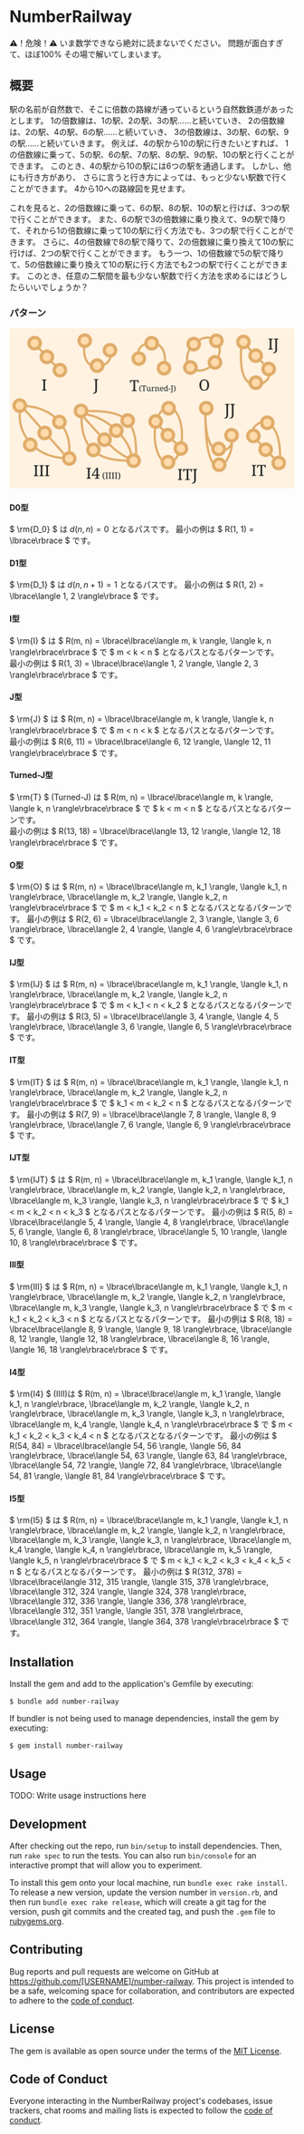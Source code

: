 # NumberRailway

⚠️！危険！⚠️
いま数学できなら絶対に読まないでください。
問題が面白すぎて、ほぼ100%
その場で解いてしまいます。

## 概要

駅の名前が自然数で、そこに倍数の路線が通っているという自然数鉄道があったとします。
1の倍数線は、1の駅、2の駅、3の駅……と続いていき、
2の倍数線は、2の駅、4の駅、6の駅……と続いていき、
3の倍数線は、3の駅、6の駅、9の駅……と続いていきます。
例えば、4の駅から10の駅に行きたいとすれば、
1の倍数線に乗って、5の駅、6の駅、7の駅、8の駅、9の駅、10の駅と行くことができます。
このとき、4の駅から10の駅には6つの駅を通過します。
しかし、他にも行き方があり、
さらに言うと行き方によっては、もっと少ない駅数で行くことができます。
4から10への路線図を見せます。

これを見ると、2の倍数線に乗って、6の駅、8の駅、10の駅と行けば、3つの駅で行くことができます。
また、6の駅で3の倍数線に乗り換えて、9の駅で降りて、それから1の倍数線に乗って10の駅に行く方法でも、3つの駅で行くことができます。
さらに、4の倍数線で8の駅で降りて、2の倍数線に乗り換えて10の駅に行けば、2つの駅で行くことができます。
もう一つ、1の倍数線で5の駅で降りて、5の倍数線に乗り換えて10の駅に行く方法でも2つの駅で行くことができます。
このとき、任意の二駅間を最も少ない駅数で行く方法を求めるにはどうしたらいいでしょうか？

### パターン

![](./images/svgs/types.svg)

#### D0型

$ \rm{D_0} $ は $d(n, n) = 0$ となるパスです。
最小の例は $ R(1, 1) = \lbrace\rbrace $ です。

#### D1型

$ \rm{D_1} $ は $d(n, n + 1) = 1$ となるパスです。
最小の例は $ R(1, 2) = \lbrace\langle 1, 2 \rangle\rbrace $ です。

#### I型

$ \rm{I} $ は $ R(m, n) = \lbrace\lbrace\langle m, k \rangle, \langle k, n \rangle\rbrace\rbrace $ で $ m < k < n $ となるパスとなるパターンです。  
最小の例は $ R(1, 3) = \lbrace\lbrace\langle 1, 2 \rangle, \langle 2, 3 \rangle\rbrace\rbrace $ です。

#### J型

$ \rm{J} $ は $ R(m, n) = \lbrace\lbrace\langle m, k \rangle, \langle k, n \rangle\rbrace\rbrace $ で $ m < n < k $ となるパスとなるパターンです。  
最小の例は $ R(6, 11) = \lbrace\lbrace\langle 6, 12 \rangle, \langle 12, 11 \rangle\rbrace\rbrace $ です。

#### Turned-J型

$ \rm{T} $ (Turned-J) は $ R(m, n) = \lbrace\lbrace\langle m, k \rangle, \langle k, n \rangle\rbrace\rbrace $ で $ k < m < n $ となるパスとなるパターンです。  
最小の例は $ R(13, 18) = \lbrace\lbrace\langle 13, 12 \rangle, \langle 12, 18 \rangle\rbrace\rbrace $ です。

#### O型

$ \rm{O} $ は $ R(m, n) = \lbrace\lbrace\langle m, k_1 \rangle, \langle k_1, n \rangle\rbrace, \lbrace\langle m, k_2 \rangle, \langle k_2, n \rangle\rbrace\rbrace $ で $ m < k_1 < k_2 < n $ となるパスとなるパターンです。
最小の例は $ R(2, 6) = \lbrace\lbrace\langle 2, 3 \rangle, \langle 3, 6 \rangle\rbrace, \lbrace\langle 2, 4 \rangle, \langle 4, 6 \rangle\rbrace\rbrace $ です。

#### IJ型

$ \rm{IJ} $ は $ R(m, n) = \lbrace\lbrace\langle m, k_1 \rangle, \langle k_1, n \rangle\rbrace, \lbrace\langle m, k_2 \rangle, \langle k_2, n \rangle\rbrace\rbrace $ で $ m < k_1 < n < k_2 $ となるパスとなるパターンです。
最小の例は $ R(3, 5) = \lbrace\lbrace\langle 3, 4 \rangle, \langle 4, 5 \rangle\rbrace, \lbrace\langle 3, 6 \rangle, \langle 6, 5 \rangle\rbrace\rbrace $ です。

#### IT型

$ \rm{IT} $ は $ R(m, n) = \lbrace\lbrace\langle m, k_1 \rangle, \langle k_1, n \rangle\rbrace, \lbrace\langle m, k_2 \rangle, \langle k_2, n \rangle\rbrace\rbrace $ で $ k_1 < m < k_2 < n $ となるパスとなるパターンです。
最小の例は $ R(7, 9) = \lbrace\lbrace\langle 7, 8 \rangle, \langle 8, 9 \rangle\rbrace, \lbrace\langle 7, 6 \rangle, \langle 6, 9 \rangle\rbrace\rbrace $ です。

#### IJT型

$ \rm{IJT} $ は $ R(m, n) = \lbrace\lbrace\langle m, k_1 \rangle, \langle k_1, n \rangle\rbrace, \lbrace\langle m, k_2 \rangle, \langle k_2, n \rangle\rbrace, \lbrace\langle m, k_3 \rangle, \langle k_3, n \rangle\rbrace\rbrace $ で $ k_1 < m < k_2 < n < k_3 $ となるパスとなるパターンです。
最小の例は $ R(5, 8) = \lbrace\lbrace\langle 5, 4 \rangle, \langle 4, 8 \rangle\rbrace, \lbrace\langle 5, 6 \rangle, \langle 6, 8 \rangle\rbrace, \lbrace\langle 5, 10 \rangle, \langle 10, 8 \rangle\rbrace\rbrace $ です。

#### III型

$ \rm{III} $ は $ R(m, n) = \lbrace\lbrace\langle m, k_1 \rangle, \langle k_1, n \rangle\rbrace, \lbrace\langle m, k_2 \rangle, \langle k_2, n \rangle\rbrace, \lbrace\langle m, k_3 \rangle, \langle k_3, n \rangle\rbrace\rbrace $ で $ m < k_1 < k_2 < k_3 < n $ となるパスとなるパターンです。
最小の例は $ R(8, 18) = \lbrace\lbrace\langle 8, 9 \rangle, \langle 9, 18 \rangle\rbrace, \lbrace\langle 8, 12 \rangle, \langle 12, 18 \rangle\rbrace, \lbrace\langle 8, 16 \rangle, \langle 16, 18 \rangle\rbrace\rbrace $ です。

#### I4型

$ \rm{I4} $ (IIII)は $ R(m, n) = \lbrace\lbrace\langle m, k_1 \rangle, \langle k_1, n \rangle\rbrace, \lbrace\langle m, k_2 \rangle, \langle k_2, n \rangle\rbrace, \lbrace\langle m, k_3 \rangle, \langle k_3, n \rangle\rbrace, \lbrace\langle m, k_4 \rangle, \langle k_4, n \rangle\rbrace\rbrace $ で $ m < k_1 < k_2 < k_3 < k_4 < n $ となるパスとなるパターンです。
最小の例は $ R(54, 84) = \lbrace\lbrace\langle 54, 56 \rangle, \langle 56, 84 \rangle\rbrace, \lbrace\langle 54, 63 \rangle, \langle 63, 84 \rangle\rbrace, \lbrace\langle 54, 72 \rangle, \langle 72, 84 \rangle\rbrace, \lbrace\langle 54, 81 \rangle, \langle 81, 84 \rangle\rbrace\rbrace $ です。

#### I5型

$ \rm{I5} $ は $ R(m, n) = \lbrace\lbrace\langle m, k_1 \rangle, \langle k_1, n \rangle\rbrace, \lbrace\langle m, k_2 \rangle, \langle k_2, n \rangle\rbrace, \lbrace\langle m, k_3 \rangle, \langle k_3, n \rangle\rbrace, \lbrace\langle m, k_4 \rangle, \langle k_4, n \rangle\rbrace, \lbrace\langle m, k_5 \rangle, \langle k_5, n \rangle\rbrace\rbrace $ で $ m < k_1 < k_2 < k_3 < k_4 < k_5 < n $ となるパスとなるパターンです。
最小の例は $ R(312, 378) = \lbrace\lbrace\langle 312, 315 \rangle, \langle 315, 378 \rangle\rbrace, \lbrace\langle 312, 324 \rangle, \langle 324, 378 \rangle\rbrace, \lbrace\langle 312, 336 \rangle, \langle 336, 378 \rangle\rbrace, \lbrace\langle 312, 351 \rangle, \langle 351, 378 \rangle\rbrace, \lbrace\langle 312, 364 \rangle, \langle 364, 378 \rangle\rbrace\rbrace $ です。

## Installation

Install the gem and add to the application's Gemfile by executing:

    $ bundle add number-railway

If bundler is not being used to manage dependencies, install the gem by executing:

    $ gem install number-railway

## Usage

TODO: Write usage instructions here

## Development

After checking out the repo, run `bin/setup` to install dependencies. Then, run `rake spec` to run the tests. You can also run `bin/console` for an interactive prompt that will allow you to experiment.

To install this gem onto your local machine, run `bundle exec rake install`. To release a new version, update the version number in `version.rb`, and then run `bundle exec rake release`, which will create a git tag for the version, push git commits and the created tag, and push the `.gem` file to [rubygems.org](https://rubygems.org).

## Contributing

Bug reports and pull requests are welcome on GitHub at https://github.com/[USERNAME]/number-railway. This project is intended to be a safe, welcoming space for collaboration, and contributors are expected to adhere to the [code of conduct](https://github.com/[USERNAME]/number-railway/blob/main/CODE_OF_CONDUCT.md).

## License

The gem is available as open source under the terms of the [MIT License](https://opensource.org/licenses/MIT).

## Code of Conduct

Everyone interacting in the NumberRailway project's codebases, issue trackers, chat rooms and mailing lists is expected to follow the [code of conduct](https://github.com/[USERNAME]/number-railway/blob/main/CODE_OF_CONDUCT.md).
